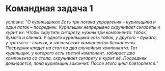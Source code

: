 Командная задача 1
===
условие:
"*О курильщиках
Есть три потока управления – курильщика и один поток – посредник. Курильщик непрерывно
скручивает сигареты и курит их. Чтобы скрутить сигарету, нужны три компонента: табак, бумага
и спичка. У одного курильщика есть табак, у другого – бумага, у третьего – спички, и запасы этих
компонентов бесконечны. Посредник кладет на стол по два случайных компонента. Тот
курильщик, у которого есть третий компонент, забирает два компонента со стола, скручивает
сигарету и курит её. Посредник дожидается, пока курильщик закончит. После этого цикл
повторяется.*"
